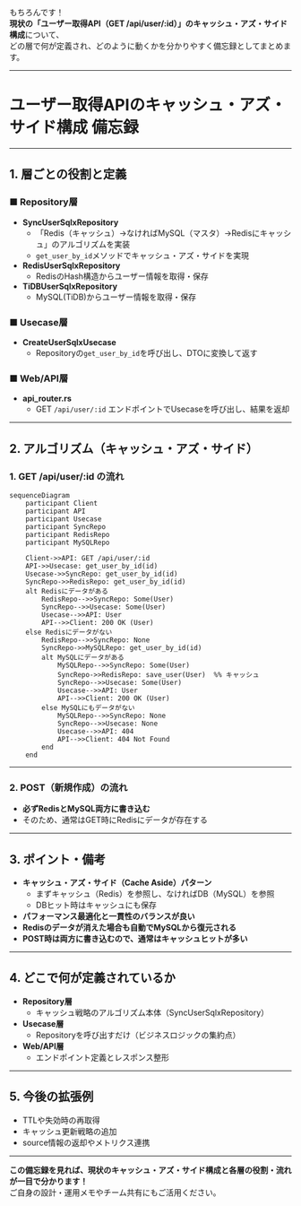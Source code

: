 もちろんです！  
**現状の「ユーザー取得API（GET /api/user/:id）」のキャッシュ・アズ・サイド構成**について、  
どの層で何が定義され、どのように動くかを分かりやすく備忘録としてまとめます。

---

# ユーザー取得APIのキャッシュ・アズ・サイド構成 備忘録

---

## 1. **層ごとの役割と定義**

### ■ Repository層
- **SyncUserSqlxRepository**  
  - 「Redis（キャッシュ）→なければMySQL（マスタ）→Redisにキャッシュ」のアルゴリズムを実装
  - `get_user_by_id`メソッドでキャッシュ・アズ・サイドを実現
- **RedisUserSqlxRepository**  
  - RedisのHash構造からユーザー情報を取得・保存
- **TiDBUserSqlxRepository**  
  - MySQL(TiDB)からユーザー情報を取得・保存

### ■ Usecase層
- **CreateUserSqlxUsecase**  
  - Repositoryの`get_user_by_id`を呼び出し、DTOに変換して返す

### ■ Web/API層
- **api_router.rs**  
  - GET `/api/user/:id` エンドポイントでUsecaseを呼び出し、結果を返却

---

## 2. **アルゴリズム（キャッシュ・アズ・サイド）**

### 1. **GET /api/user/:id の流れ**

```mermaid
sequenceDiagram
    participant Client
    participant API
    participant Usecase
    participant SyncRepo
    participant RedisRepo
    participant MySQLRepo

    Client->>API: GET /api/user/:id
    API->>Usecase: get_user_by_id(id)
    Usecase->>SyncRepo: get_user_by_id(id)
    SyncRepo->>RedisRepo: get_user_by_id(id)
    alt Redisにデータがある
        RedisRepo-->>SyncRepo: Some(User)
        SyncRepo-->>Usecase: Some(User)
        Usecase-->>API: User
        API-->>Client: 200 OK (User)
    else Redisにデータがない
        RedisRepo-->>SyncRepo: None
        SyncRepo->>MySQLRepo: get_user_by_id(id)
        alt MySQLにデータがある
            MySQLRepo-->>SyncRepo: Some(User)
            SyncRepo->>RedisRepo: save_user(User)  %% キャッシュ
            SyncRepo-->>Usecase: Some(User)
            Usecase-->>API: User
            API-->>Client: 200 OK (User)
        else MySQLにもデータがない
            MySQLRepo-->>SyncRepo: None
            SyncRepo-->>Usecase: None
            Usecase-->>API: 404
            API-->>Client: 404 Not Found
        end
    end
```

---

### 2. **POST（新規作成）の流れ**
- **必ずRedisとMySQL両方に書き込む**
- そのため、通常はGET時にRedisにデータが存在する

---

## 3. **ポイント・備考**

- **キャッシュ・アズ・サイド（Cache Aside）パターン**
  - まずキャッシュ（Redis）を参照し、なければDB（MySQL）を参照
  - DBヒット時はキャッシュにも保存
- **パフォーマンス最適化と一貫性のバランスが良い**
- **Redisのデータが消えた場合も自動でMySQLから復元される**
- **POST時は両方に書き込むので、通常はキャッシュヒットが多い**

---

## 4. **どこで何が定義されているか**

- **Repository層**  
  - キャッシュ戦略のアルゴリズム本体（SyncUserSqlxRepository）
- **Usecase層**  
  - Repositoryを呼び出すだけ（ビジネスロジックの集約点）
- **Web/API層**  
  - エンドポイント定義とレスポンス整形

---

## 5. **今後の拡張例**
- TTLや失効時の再取得
- キャッシュ更新戦略の追加
- source情報の返却やメトリクス連携

---

**この備忘録を見れば、現状のキャッシュ・アズ・サイド構成と各層の役割・流れが一目で分かります！**  
ご自身の設計・運用メモやチーム共有にもご活用ください。